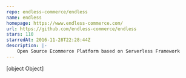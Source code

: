 ```yaml
---
repo: endless-commerce/endless
name: endless
homepage: https://www.endless-commerce.com/
url: https://github.com/endless-commerce/endless
stars: 110
starredAt: 2016-11-28T22:28:44Z
description: |-
    Open Source Ecommerce Platform based on Serverless Framework
---
```


[object Object]
